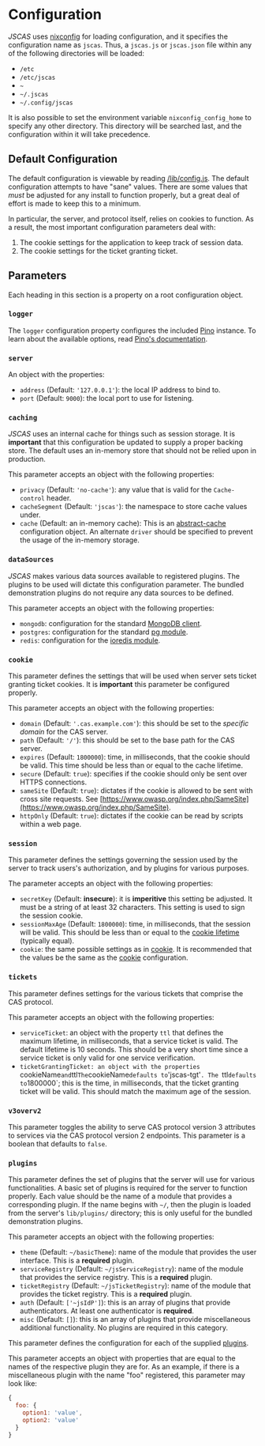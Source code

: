# Configuration

*JSCAS* uses [nixconfig](https://npm.im/nixconfig) for loading configuration,
and it specifies the configuration name as `jscas`. Thus, a `jscas.js` or
`jscas.json` file within any of the following directories will be loaded:

+ `/etc`
+ `/etc/jscas`
+ `~`
+ `~/.jscas`
+ `~/.config/jscas`

It is also possible to set the environment variable `nixconfig_config_home`
to specify any other directory. This directory will be searched last, and the
configuration within it will take precedence.

<a id="default"></a>
## Default Configuration

The default configuration is viewable by reading
[/lib/config.js](/lib/config.js). The default configuration attempts to have
"sane" values. There are some values that *must* be adjusted for any install
to function properly, but a great deal of effort is made to keep this to
a minimum.

In particular, the server, and protocol itself, relies on cookies to function.
As a result, the most important configuration parameters deal with:

1. The cookie settings for the application to keep track of session data.
1. The cookie settings for the ticket granting ticket.

<a id="parameters"></a>
## Parameters

Each heading in this section is a property on a root configuration object.

<a id="logger"></a>
### `logger`

The `logger` configuration property configures the included
[Pino](https://npm.im/pino) instance. To learn about the available options,
read
[Pino's documentation](https://github.com/pinojs/pino/blob/49cb060f3f349bc90/docs/API.md#constructor).

<a id="server"></a>
### `server`

An object with the properties:

+ `address` (Default: `'127.0.0.1'`): the local IP address to bind to.
+ `port` (Default: `9000`): the local port to use for listening.

<a id="caching"></a>
### `caching`

*JSCAS* uses an internal cache for things such as session storage. It is
**important** that this configuration be updated to supply a proper backing
store. The default uses an in-memory store that should not be relied upon
in production.

This parameter accepts an object with the following properties:

+ `privacy` (Default: `'no-cache'`): any value that is valid for the
`Cache-control` header.
+ `cacheSegment` (Default: `'jscas'`): the namespace to store cache values
under.
+ `cache` (Default: an in-memory cache): This is an
[abstract-cache](https://www.npmjs.com/package/abstract-cache) configuration
object. An alternate `driver` should be specified to prevent the usage
of the in-memory storage.

<a id="data-sources"></a>
### `dataSources`

*JSCAS* makes various data sources available to registered plugins. The plugins
to be used will dictate this configuration parameter. The bundled demonstration
plugins do not require any data sources to be defined.

This parameter accepts an object with the following properties:

+ `mongodb`: configuration for the standard
[MongoDB client](http://mongodb.github.io/node-mongodb-native/3.0/reference/connecting/).
+ `postgres`: configuration for the standard
[pg module](https://node-postgres.com/features/connecting).
+ `redis`: configuration for the
[ioredis module](https://www.npmjs.com/package/ioredis#connect-to-redis).

<a id="cookie"></a>
### `cookie`

This parameter defines the settings that will be used when server sets
ticket granting ticket cookies. It is **important** this parameter be configured
properly.

This parameter accepts an object with the following properties:

+ `domain` (Default: `'.cas.example.com'`): this should be set to the *specific
domain* for the CAS server.
+ `path` (Default: `'/'`): this should be set to the base path for the CAS
server.
+ `expires` (Default: `1800000`): time, in milliseconds, that the cookie should
be valid. This time should be less than or equal to the cache lifetime.
+ `secure` (Default: `true`): specifies if the cookie should only be sent over
HTTPS connections.
+ `sameSite` (Default: `true`): dictates if the cookie is allowed to be sent
with cross site requests. See
[https://www.owasp.org/index.php/SameSite](https://www.owasp.org/index.php/SameSite).
+ `httpOnly` (Default: `true`): dictates if the cookie can be read by scripts
within a web page.

<a id="session"></a>
### `session`

This parameter defines the settings governing the session used by the server
to track users's authorization, and by plugins for various purposes.

The parameter accepts an object with the following properties:

+ `secretKey` (Default: **insecure**): it is **imperitive** this setting be
adjusted. It must be a string of at least 32 characters. This setting is used
to sign the session cookie.
+ `sessionMaxAge` (Default: `1800000`): time, in milliseconds, that the session
will be valid. This should be less than or equal to the
[cookie lifetime](#cookie) (typically equal).
+ `cookie`: the same possible settings as in [cookie](#cookie). It is
recommended that the values be the same as the [cookie](#cookie) configuration.

<a id="tickets"></a>
### `tickets`

This parameter defines settings for the various tickets that comprise the
CAS protocol.

This parameter accepts an object with the following properties:

+ `serviceTicket`: an object with the property `ttl` that defines the maximum
lifetime, in milliseconds, that a service ticket is valid. The default lifetime
is 10 seconds. This should be a very short time since a service ticket is only
valid for one service verification.
+ `ticketGrantingTicket: an object with the properties `cookieName` and `ttl`
The `cookieName` defaults to `'jscas-tgt'`. The `ttl` defaults to `1800000`;
this is the time, in milliseconds, that the ticket granting ticket will be
valid. This should match the maximum age of the session.

<a id="v3overv2"></a>
### `v3overv2`

This parameter toggles the ability to serve CAS protocol version 3 attributes
to services via the CAS protocol version 2 endpoints. This parameter is a
boolean that defaults to `false`.

<a id="plugins"></a>
### `plugins`

This parameter defines the set of plugins that the server will use for various
functionalities. A basic set of plugins is required for the server to function
properly. Each value should be the name of a module that provides a
corresponding plugin. If the name begins with `~/`, then the plugin is loaded
from the server's `lib/plugins/` directory; this is only useful for the
bundled demonstration plugins.

This parameter accepts an object with the following properties:

+ `theme` (Default: `~/basicTheme`): name of the module that provides the
user interface. This is a **required** plugin.
+ `serviceRegistry` (Default: `~/jsServiceRegistry`): name of the module that
provides the service registry. This is a **required** plugin.
+ `ticketRegistry` (Default: `~/jsTicketRegistry`): name of the module that
provides the ticket registry. This is a **required** plugin.
+ `auth` (Default: `['~jsIdP']`): this is an array of plugins that provide
authenticators. At least one authenticator is **required**.
+ `misc` (Default: `[]`): this is an array of plugins that provide
miscellaneous additional functionality. No plugins are required in this
category.

<a id="plugins-conf"></a>

This parameter defines the configuration for each of the supplied
[plugins](#plugins).

This parameter accepts an object with properties that are equal to the names
of the respective plugin they are for. As an example, if there is a
miscellaneous plugin with the name "foo" registered, this parameter may
look like:

```js
{
  foo: {
    option1: 'value',
    option2: 'value'
  }
}
```
